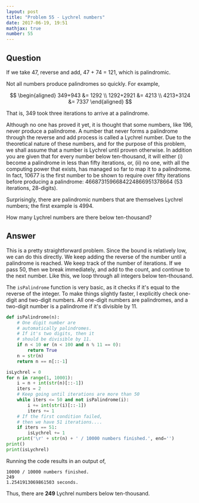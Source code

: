 ```yaml
---
layout: post
title: "Problem 55 - Lychrel numbers"
date: 2017-06-19, 19:51
mathjax: true
number: 55
---
```


## Question

If we take 47, reverse and add, 47 + 74 = 121, which is palindromic.

Not all numbers produce palindromes so quickly. For example,


$$
\begin{aligned}
349+943 &= 1292
\\
1292+2921 &= 4213
\\
4213+3124 &= 7337
\end{aligned}
$$


That is, 349 took three iterations to arrive at a palindrome.

Although no one has proved it yet, it is thought that some numbers, like 196, never produce a palindrome. A number that never forms a palindrome through the reverse and add process is called a Lychrel number. Due to the theoretical nature of these numbers, and for the purpose of this problem, we shall assume that a number is Lychrel until proven otherwise. In addition you are given that for every number below ten-thousand, it will either (i) become a palindrome in less than fifty iterations, or, (ii) no one, with all the computing power that exists, has managed so far to map it to a palindrome. In fact, 10677 is the first number to be shown to require over fifty iterations before producing a palindrome: 4668731596684224866951378664 (53 iterations, 28-digits).

Surprisingly, there are palindromic numbers that are themselves Lychrel numbers; the first example is 4994.

How many Lychrel numbers are there below ten-thousand?

## Answer

This is a pretty straightforward problem. Since the bound is relatively low, we can do this directly. We keep adding the reverse of the number until a palindrome is reached. We keep track of the number of iterations. If we pass 50, then we break immediately, and add to the count, and continue to the next number. Like this, we loop through all integers below ten-thousand.

The `isPalindrome` function is very basic, as it checks if it's equal to the reverse of the integer. To make things slightly faster, I explicitly check one-digit and two-digit numbers. All one-digit numbers are palindromes, and a two-digit number is a palindrome if it's divisible by 11.

```python
def isPalindrome(n):
    # One digit number are
    # automatically palindromes.
    # If it's two digits, then it
    # should be divisible by 11.
    if n < 10 or (n < 100 and n % 11 == 0):
        return True
    n = str(n)
    return n == n[::-1]

isLychrel = 0
for n in range(1, 10001):
    i = n + int(str(n)[::-1])
    iters = 2
    # Keep going until iterations are more than 50
    while iters <= 50 and not isPalindrome(i):
        i += int(str(i)[::-1])
        iters += 1
    # If the first condition failed,
    # then we have 51 iterations....
    if iters == 51:
        isLychrel += 1
    print('\r' + str(n) + ' / 10000 numbers finished.', end='')
print()
print(isLychrel)
```

Running the code results in an output of,

```
10000 / 10000 numbers finished.
249
1.2541913069861503 seconds.
```

Thus, there are **249** Lychrel numbers below ten-thousand.